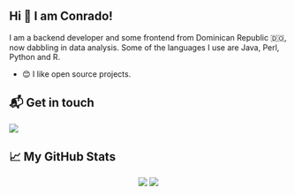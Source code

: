 ## Hi 👋 I am Conrado!

I am a backend developer and some frontend from Dominican Republic 🇩🇴, now dabbling in data analysis. Some of the languages I use are Java, Perl, Python and R.

- 😊 I like open source projects.

## 📬 Get in touch

<p align = "center">

  [<img src="https://img.shields.io/badge/linkedin-%230077B5.svg?&style=for-the-badge&logo=linkedin&logoColor=white" />](https://www.linkedin.com/in/conrado-reyes-a8066419/)

</p>

## &#x1f4c8; My GitHub Stats

<p align = "center">
  <img src = "https://github-readme-stats.vercel.app/api?username=c0reyes&show_icons=true&line_height=27&theme=gotham">
  <img src = "https://github-readme-stats.vercel.app/api/top-langs/?username=c0reyes&hide=css,html,ruby,perl,shell,javascript&theme=gotham">
</p>
